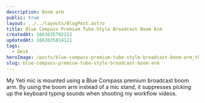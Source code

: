 ```yaml
---
description: Boom arm
public: true
layout: ../../layouts/BlogPost.astro
title: Blue Compass Premium Tube-Style Broadcast Boom Arm
createdAt: 1663635792232
updatedAt: 1663635814121
tags:
  - Desk
heroImage: /posts/blue-compass-premium-tube-style-broadcast-boom-arm_thumbnail.jpg
slug: blue-compass-premium-tube-style-broadcast-boom-arm
---
```



My Yeti mic is mounted using a Blue Compass premium broadcast boom arm. By using the boom arm instead of a mic stand, it suppresses picking up the keyboard typing sounds when shooting my workflow videos.
